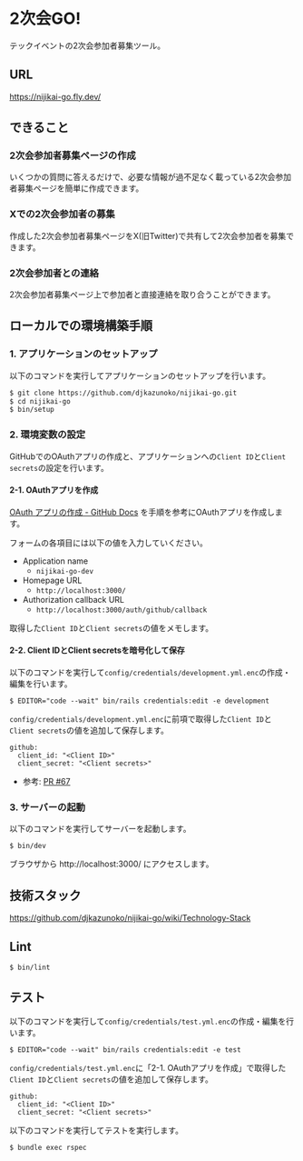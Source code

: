 # 2次会GO!
テックイベントの2次会参加者募集ツール。

## URL
https://nijikai-go.fly.dev/

## できること

### 2次会参加者募集ページの作成
いくつかの質問に答えるだけで、必要な情報が過不足なく載っている2次会参加者募集ページを簡単に作成できます。

### Xでの2次会参加者の募集
作成した2次会参加者募集ページをX(旧Twitter)で共有して2次会参加者を募集できます。

### 2次会参加者との連絡
2次会参加者募集ページ上で参加者と直接連絡を取り合うことができます。

## ローカルでの環境構築手順
### 1. アプリケーションのセットアップ
以下のコマンドを実行してアプリケーションのセットアップを行います。
```bash
$ git clone https://github.com/djkazunoko/nijikai-go.git
$ cd nijikai-go
$ bin/setup
```

### 2. 環境変数の設定
GitHubでのOAuthアプリの作成と、アプリケーションへの`Client ID`と`Client secrets`の設定を行います。

#### 2-1. OAuthアプリを作成
[OAuth アプリの作成 - GitHub Docs](https://docs.github.com/ja/apps/oauth-apps/building-oauth-apps/creating-an-oauth-app) を手順を参考にOAuthアプリを作成します。

フォームの各項目には以下の値を入力していください。

- Application name
  - `nijikai-go-dev`
- Homepage URL
  - `http://localhost:3000/`
- Authorization callback URL
  - `http://localhost:3000/auth/github/callback`

取得した`Client ID`と`Client secrets`の値をメモします。

#### 2-2. Client IDとClient secretsを暗号化して保存
以下のコマンドを実行して`config/credentials/development.yml.enc`の作成・編集を行います。
```
$ EDITOR="code --wait" bin/rails credentials:edit -e development
```

`config/credentials/development.yml.enc`に前項で取得した`Client ID`と`Client secrets`の値を追加して保存します。
```
github:
  client_id: "<Client ID>"
  client_secret: "<Client secrets>"
```

- 参考: [PR #67](https://github.com/djkazunoko/nijikai-go/pull/67)

### 3. サーバーの起動
以下のコマンドを実行してサーバーを起動します。
```
$ bin/dev
```

ブラウザから http://localhost:3000/ にアクセスします。


## 技術スタック
https://github.com/djkazunoko/nijikai-go/wiki/Technology-Stack

## Lint
```
$ bin/lint
```

## テスト
以下のコマンドを実行して`config/credentials/test.yml.enc`の作成・編集を行います。
```
$ EDITOR="code --wait" bin/rails credentials:edit -e test
```

`config/credentials/test.yml.enc`に「2-1. OAuthアプリを作成」で取得した`Client ID`と`Client secrets`の値を追加して保存します。
```
github:
  client_id: "<Client ID>"
  client_secret: "<Client secrets>"
```

以下のコマンドを実行してテストを実行します。
```
$ bundle exec rspec
```
